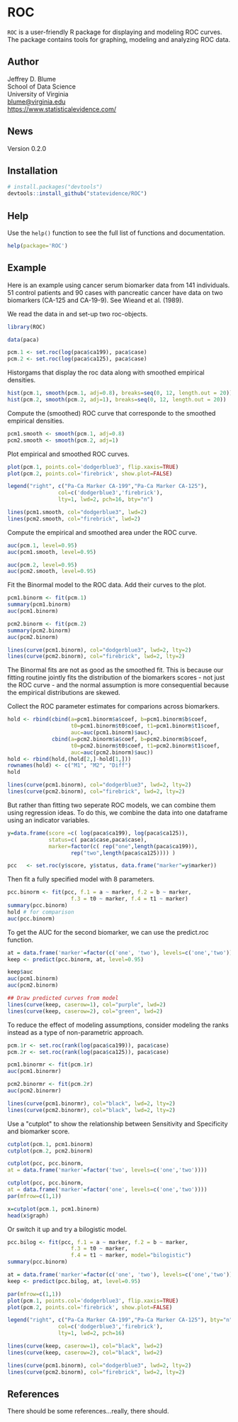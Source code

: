 ROC
========

`ROC` is a user-friendly R package for displaying and modeling ROC curves. 
The package contains tools for graphing, modeling and analyzing ROC data. 

Author
-------
Jeffrey D. Blume  
School of Data Science  
University of Virginia   
<i class="fas fa-envelope"></i>  blume@virginia.edu   
https://www.statisticalevidence.com/

News
----
Version 0.2.0

Installation
------------

``` r
# install.packages("devtools")
devtools::install_github("statevidence/ROC")
```

Help
----

Use the `help()` function to see the full list of functions and documentation. 

``` r 
help(package='ROC')
```

Example
-------

Here is an example using cancer serum biomarker data from 141 individuals. 
51 control patients and 90 cases with pancreatic cancer have data on two 
biomarkers (CA-125 and CA-19-9). See Wieand et al. (1989).

We read the data in and set-up two roc-objects.

``` r
library(ROC)

data(paca)

pcm.1 <- set.roc(log(paca$ca199), paca$case)
pcm.2 <- set.roc(log(paca$ca125), paca$case)
```

Historgams that display the roc data along with smoothed empirical densities.

``` r
hist(pcm.1, smooth(pcm.1, adj=0.8), breaks=seq(0, 12, length.out = 20))
hist(pcm.2, smooth(pcm.2, adj=1), breaks=seq(0, 12, length.out = 20))
```

Compute the (smoothed) ROC curve that corresponde to the smoothed empirical densities.

``` r
pcm1.smooth <- smooth(pcm.1, adj=0.8)
pcm2.smooth <- smooth(pcm.2, adj=1)
```

Plot empirical and smoothed ROC curves.

``` r
plot(pcm.1, points.col='dodgerblue3', flip.xaxis=TRUE)
plot(pcm.2, points.col='firebrick', show.plot=FALSE)

legend("right", c("Pa-Ca Marker CA-199","Pa-Ca Marker CA-125"),
				col=c('dodgerblue3','firebrick'),
				lty=1, lwd=2, pch=16, bty="n")

lines(pcm1.smooth, col="dodgerblue3", lwd=2)
lines(pcm2.smooth, col="firebrick", lwd=2)
```

Compute the empirical and smoothed area under the ROC curve. 

``` r
auc(pcm.1, level=0.95)
auc(pcm1.smooth, level=0.95)

auc(pcm.2, level=0.95)
auc(pcm2.smooth, level=0.95)
```

Fit the Binormal model to the ROC data. Add their curves to the plot.
 
``` r 
pcm1.binorm <- fit(pcm.1)
summary(pcm1.binorm)
auc(pcm1.binorm)

pcm2.binorm <- fit(pcm.2)
summary(pcm2.binorm)
auc(pcm2.binorm)

lines(curve(pcm1.binorm), col="dodgerblue3", lwd=2, lty=2)
lines(curve(pcm2.binorm), col="firebrick", lwd=2, lty=2)
```

The Binormal fits are not as good as the smoothed fit. This is because our fitting routine jointly 
fits the distribution of the biomarkers scores - not just the ROC curve - and the normal 
assumption is more consequential because the empirical distributions are skewed.

Collect the ROC parameter estimates for comparions across biomarkers. 

``` r 
hold <- rbind(cbind(a=pcm1.binorm$a$coef, b=pcm1.binorm$b$coef, 
					t0=pcm1.binorm$t0$coef, t1=pcm1.binorm$t1$coef, 
					auc=auc(pcm1.binorm)$auc),
		      cbind(a=pcm2.binorm$a$coef, b=pcm2.binorm$b$coef, 
				  	t0=pcm2.binorm$t0$coef, t1=pcm2.binorm$t1$coef, 
					auc=auc(pcm2.binorm)$auc))
hold <- rbind(hold,(hold[2,]-hold[1,]))								
rownames(hold) <- c("M1", "M2", "Diff")
hold

lines(curve(pcm1.binorm), col="dodgerblue3", lwd=2, lty=2)
lines(curve(pcm2.binorm), col="firebrick", lwd=2, lty=2)
```

But rather than fitting two seperate ROC models, we can combine them using regression ideas.
To do this, we combine the data into one dataframe using an indicator variables.
 
```r
y=data.frame(score =c( log(paca$ca199), log(paca$ca125)), 
  			 status=c( paca$case,paca$case), 
  			 marker=factor(c( rep("one",length(paca$ca199)), 
			 		rep("two",length(paca$ca125)))) )

pcc   <- set.roc(y$score, y$status, data.frame("marker"=y$marker))
```

Then fit a fully specified model with 8 parameters.

```r
pcc.binorm <- fit(pcc, f.1 = a ~ marker, f.2 = b ~ marker,
					f.3 = t0 ~ marker, f.4 = t1 ~ marker)
summary(pcc.binorm)
hold # for comparison
auc(pcc.binorm)
```

To get the AUC for the second biomarker, we can use the predict.roc function.

```r
at = data.frame('marker'=factor(c('one', 'two'), levels=c('one','two')))
keep <- predict(pcc.binorm, at, level=0.95)

keep$auc
auc(pcm1.binorm)
auc(pcm2.binorm)

## Draw predicted curves from model
lines(curve(keep, caserow=1), col="purple", lwd=2)
lines(curve(keep, caserow=2), col="green", lwd=2)
```

To reduce the effect of modeling assumptions, consider modeling the ranks instead as a type of 
non-parametric approach.  

```r
pcm.1r <- set.roc(rank(log(paca$ca199)), paca$case)
pcm.2r <- set.roc(rank(log(paca$ca125)), paca$case)

pcm1.binormr <- fit(pcm.1r)
auc(pcm1.binormr)

pcm2.binormr <- fit(pcm.2r)
auc(pcm2.binormr)

lines(curve(pcm1.binormr), col="black", lwd=2, lty=2)
lines(curve(pcm2.binormr), col="black", lwd=2, lty=2)
```
 
Use a "cutplot" to show the relationship between Sensitivity and Specificity and biomarker score.

```r
cutplot(pcm.1, pcm1.binorm)
cutplot(pcm.2, pcm2.binorm)

cutplot(pcc, pcc.binorm, 
at = data.frame('marker'=factor('two', levels=c('one','two'))))

cutplot(pcc, pcc.binorm, 
at = data.frame('marker'=factor('one', levels=c('one','two'))))
par(mfrow=c(1,1))

x=cutplot(pcm.1, pcm1.binorm)
head(x$graph)
```

Or switch it up and try a bilogistic model.

```r
pcc.bilog <- fit(pcc, f.1 = a ~ marker, f.2 = b ~ marker,
					f.3 = t0 ~ marker, 
					f.4 = t1 ~ marker, model="bilogistic")
summary(pcc.binorm)

at = data.frame('marker'=factor(c('one', 'two'), levels=c('one','two')))
keep <- predict(pcc.bilog, at, level=0.95)

par(mfrow=c(1,1))					
plot(pcm.1, points.col='dodgerblue3', flip.xaxis=TRUE)
plot(pcm.2, points.col='firebrick', show.plot=FALSE)

legend("right", c("Pa-Ca Marker CA-199","Pa-Ca Marker CA-125"), bty="n",
				col=c('dodgerblue3','firebrick'),
				lty=1, lwd=2, pch=16)

lines(curve(keep, caserow=1), col="black", lwd=2)
lines(curve(keep, caserow=2), col="black", lwd=2)	

lines(curve(pcm1.binorm), col="dodgerblue3", lwd=2, lty=2)
lines(curve(pcm2.binorm), col="firebrick", lwd=2, lty=2)				
```

References
----------

There should be some references...really, there should.  


